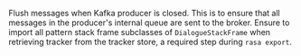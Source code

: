 Flush messages when Kafka producer is closed. This is to ensure that all messages in the producer's internal queue are sent to the broker.
Ensure to import all pattern stack frame subclasses of `DialogueStackFrame` when retrieving tracker from the tracker store, a required step during `rasa export`.
